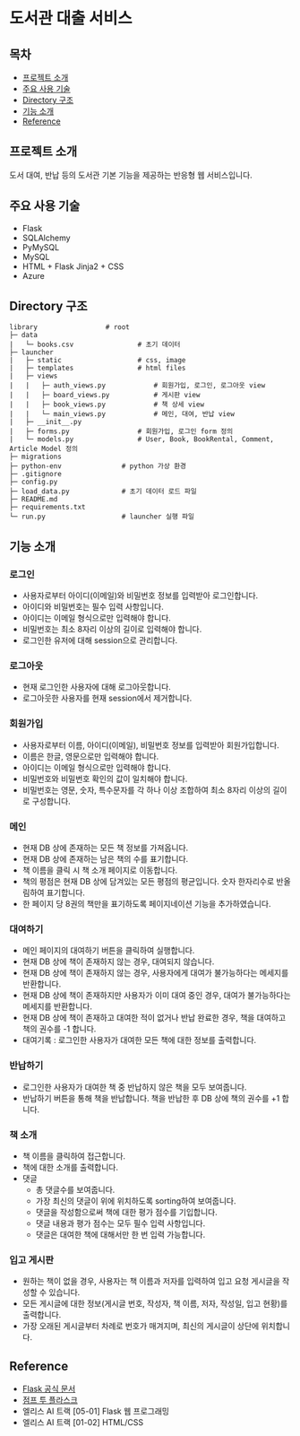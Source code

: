 # 도서관 대출 서비스

## 목차
- [프로젝트 소개](#프로젝트-소개)
- [주요 사용 기술](#주요-사용-기술)
- [Directory 구조](#directory-구조)
- [기능 소개](#기능-소개)
- [Reference](#reference)

## 프로젝트 소개
도서 대여, 반납 등의 도서관 기본 기능을 제공하는 반응형 웹 서비스입니다.

## 주요 사용 기술
- Flask
- SQLAlchemy
- PyMySQL
- MySQL
- HTML + Flask Jinja2 + CSS
- Azure

## Directory 구조
```
library                 # root
├─ data
|   └─ books.csv                # 초기 데이터
├─ launcher
|   ├─ static                   # css, image
|   ├─ templates                # html files
|   ├─ views
|   |   ├─ auth_views.py            # 회원가입, 로그인, 로그아웃 view
|   |   ├─ board_views.py           # 게시판 view
|   |   ├─ book_views.py            # 책 상세 view
|   |   └─ main_views.py            # 메인, 대여, 반납 view
|   ├─ __init__.py
|   ├─ forms.py                 # 회원가입, 로그인 form 정의
|   └─ models.py                # User, Book, BookRental, Comment, Article Model 정의
├─ migrations
├─ python-env               # python 가상 환경
├─ .gitignore
├─ config.py
├─ load_data.py             # 초기 데이터 로드 파일
├─ README.md
├─ requirements.txt
└─ run.py                   # launcher 실행 파일
```

## 기능 소개
### 로그인
- 사용자로부터 아이디(이메일)와 비밀번호 정보를 입력받아 로그인합니다.
- 아이디와 비밀번호는 필수 입력 사항입니다.
- 아이디는 이메일 형식으로만 입력해야 합니다.
- 비밀번호는 최소 8자리 이상의 길이로 입력해야 합니다.
- 로그인한 유저에 대해 session으로 관리합니다.

### 로그아웃
- 현재 로그인한 사용자에 대해 로그아웃합니다.
- 로그아웃한 사용자를 현재 session에서 제거합니다. 

### 회원가입
- 사용자로부터 이름, 아이디(이메일), 비밀번호 정보를 입력받아 회원가입합니다.
- 이름은 한글, 영문으로만 입력해야 합니다.
- 아이디는 이메일 형식으로만 입력해야 합니다. 
- 비밀번호와 비밀번호 확인의 값이 일치해야 합니다.
- 비밀번호는 영문, 숫자, 특수문자를 각 하나 이상 조합하여 최소 8자리 이상의 길이로 구성합니다.

### 메인
- 현재 DB 상에 존재하는 모든 책 정보를 가져옵니다.
- 현재 DB 상에 존재하는 남은 책의 수를 표기합니다. 
- 책 이름을 클릭 시 책 소개 페이지로 이동합니다.
- 책의 평점은 현재 DB 상에 담겨있는 모든 평점의 평균입니다. 숫자 한자리수로 반올림하여 표기합니다.
- 한 페이지 당 8권의 책만을 표기하도록 페이지네이션 기능을 추가하였습니다.

### 대여하기
- 메인 페이지의 대여하기 버튼을 클릭하여 실행합니다.
- 현재 DB 상에 책이 존재하지 않는 경우, 대여되지 않습니다.
- 현재 DB 상에 책이 존재하지 않는 경우, 사용자에게 대여가 불가능하다는 메세지를 반환합니다.
- 현재 DB 상에 책이 존재하지만 사용자가 이미 대여 중인 경우, 대여가 불가능하다는 메세지를 반환합니다.
- 현재 DB 상에 책이 존재하고 대여한 적이 없거나 반납 완료한 경우, 책을 대여하고 책의 권수를 -1 합니다.
- 대여기록 : 로그인한 사용자가 대여한 모든 책에 대한 정보를 출력합니다.

### 반납하기
- 로그인한 사용자가 대여한 책 중 반납하지 않은 책을 모두 보여줍니다.
- 반납하기 버튼을 통해 책을 반납합니다. 책을 반납한 후 DB 상에 책의 권수를 +1 합니다.

### 책 소개
- 책 이름을 클릭하여 접근합니다.
- 책에 대한 소개를 출력합니다.
- 댓글
    - 총 댓글수를 보여줍니다.
    - 가장 최신의 댓글이 위에 위치하도록 sorting하여 보여줍니다.
    - 댓글을 작성함으로써 책에 대한 평가 점수를 기입합니다.
    - 댓글 내용과 평가 점수는 모두 필수 입력 사항입니다.
    - 댓글은 대여한 책에 대해서만 한 번 입력 가능합니다.

### 입고 게시판
- 원하는 책이 없을 경우, 사용자는 책 이름과 저자를 입력하여 입고 요청 게시글을 작성할 수 있습니다.
- 모든 게시글에 대한 정보(게시글 번호, 작성자, 책 이름, 저자, 작성일, 입고 현황)를 출력합니다.
- 가장 오래된 게시글부터 차례로 번호가 매겨지며, 최신의 게시글이 상단에 위치합니다.

## Reference
- [Flask 공식 문서](https://flask.palletsprojects.com/en/1.1.x/)
- [점프 투 플라스크](https://wikidocs.net/book/4542)
- 엘리스 AI 트랙 [05-01] Flask 웹 프로그래밍
- 엘리스 AI 트랙 [01-02] HTML/CSS
